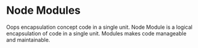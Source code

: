 # Node Modules

Oops encapsulation concept code in a single unit.
Node Module is a logical encapsulation of code in a single unit. 
Modules makes code manageable and maintainable.
